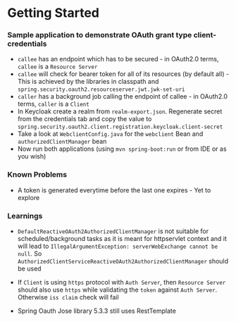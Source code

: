 # Getting Started

### Sample application to demonstrate OAuth grant type client-credentials

* `callee` has an endpoint which has to be secured - in OAuth2.0 terms, `callee` is a `Resource Server`
* `callee` will check for bearer token for all of its resources (by default all) - This is achieved by the libraries in classpath and `spring.security.oauth2.resourceserver.jwt.jwk-set-uri`
* `caller` has a background job calling the endpoint of callee - in OAuth2.0 terms, `caller` is a `Client` 
* In Keycloak create a realm from `realm-export.json`. Regenerate secret from the credentials tab and copy the value to `spring.security.oauth2.client.registration.keycloak.client-secret` 
* Take a look at `WebclientConfig.java` for the `webclient` Bean and `authorizedClientManager` bean
* Now run both applications (using `mvn spring-boot:run` or from IDE or as you wish)


### Known Problems

* A token is generated everytime before the last one expires - Yet to explore


### Learnings

* `DefaultReactiveOAuth2AuthorizedClientManager` is not suitable for scheduled/background tasks as it is meant for httpservlet context and it will lead to `IllegalArgumentException: serverWebExchange cannot be null`.
So `AuthorizedClientServiceReactiveOAuth2AuthorizedClientManager` should be used

* If `Client` is using `https` protocol with `Auth Server`, then `Resource Server` should also use `https` while validating the `token` against `Auth Server`. Otherwise `iss claim` check will fail

* Spring Oauth Jose library 5.3.3 still uses RestTemplate